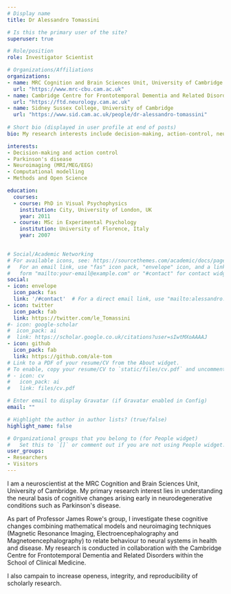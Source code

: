 ```yaml
---
# Display name
title: Dr Alessandro Tomassini

# Is this the primary user of the site?
superuser: true

# Role/position
role: Investigator Scientist

# Organizations/Affiliations
organizations:
- name: MRC Cognition and Brain Sciences Unit, University of Cambridge
  url: "https://www.mrc-cbu.cam.ac.uk"
- name: Cambridge Centre for Frontotemporal Dementia and Related Disorders, University of Cambridge
  url: "https://ftd.neurology.cam.ac.uk"
- name: Sidney Sussex College, University of Cambridge
  url: "https://www.sid.cam.ac.uk/people/dr-alessandro-tomassini"
  
# Short bio (displayed in user profile at end of posts)
bio: My research interests include decision-making, action-control, neurodegeneration, neuroimaging and computational modelling.

interests:
- Decision-making and action control
- Parkinson's disease
- Neuroimaging (MRI/MEG/EEG)
- Computational modelling
- Methods and Open Science

education:
  courses:
  - course: PhD in Visual Psychophysics
    institution: City, University of London, UK
    year: 2011
  - course: MSc in Experimental Psychology
    institution: University of Florence, Italy
    year: 2007
  

# Social/Academic Networking
# For available icons, see: https://sourcethemes.com/academic/docs/page-builder/#icons
#   For an email link, use "fas" icon pack, "envelope" icon, and a link in the
#   form "mailto:your-email@example.com" or "#contact" for contact widget.
social:
- icon: envelope
  icon_pack: fas
  link: '/#contact'  # For a direct email link, use "mailto:alessandro.tomassini@gmail.com".
- icon: twitter
  icon_pack: fab
  link: https://twitter.com/le_Tomassini
#- icon: google-scholar
#  icon_pack: ai
#  link: https://scholar.google.co.uk/citations?user=sIwtMXoAAAAJ
- icon: github
  icon_pack: fab
  link: https://github.com/ale-tom
# Link to a PDF of your resume/CV from the About widget.
# To enable, copy your resume/CV to `static/files/cv.pdf` and uncomment the lines below.
# - icon: cv
#   icon_pack: ai
#   link: files/cv.pdf

# Enter email to display Gravatar (if Gravatar enabled in Config)
email: ""

# Highlight the author in author lists? (true/false)
highlight_name: false

# Organizational groups that you belong to (for People widget)
#   Set this to `[]` or comment out if you are not using People widget.
user_groups:
- Researchers
- Visitors
---
```


I am a neuroscientist at the MRC Cognition and Brain Sciences Unit, University of Cambridge. My primary research interest lies in understanding the neural basis of cognitive changes arising early in neurodegenerative conditions such as Parkinson's disease.

As part of Professor James Rowe's group, I investigate these cognitive changes combining mathematical models and neuroimaging techniques (Magnetic Resonance Imaging, Electroencephalography and Magnetoencephalography) to relate behaviour to neural systems in health and disease. My research is conducted in collaboration with the Cambridge Centre for Frontotemporal Dementia and Related Disorders within the School of Clinical Medicine.

I also campain to increase openess, integrity, and reproducibility of scholarly research.
